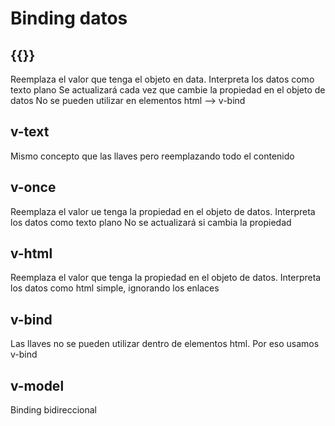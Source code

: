 
# Binding datos
## {{}}
Reemplaza el valor que tenga el objeto en data. Interpreta los datos como texto plano
Se actualizará cada vez que cambie la propiedad en el objeto de datos
No se pueden utilizar en elementos html --> v-bind

## v-text
Mismo concepto que las llaves pero reemplazando todo el contenido

## v-once
Reemplaza el valor ue tenga la propiedad en el objeto de datos. 
Interpreta los datos como texto plano
No se actualizará si cambia la propiedad

## v-html
Reemplaza el valor que tenga la propiedad en el objeto de datos. 
Interpreta los datos como html simple, ignorando los enlaces

## v-bind
Las llaves no se pueden utilizar dentro de elementos html. Por eso usamos v-bind

## v-model
Binding bidireccional